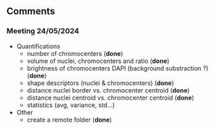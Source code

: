## Comments
### Meeting 24/05/2024
- Quantifications    
    - number of chromocenters (**done**)
    - volume of nuclei, chromocenters and ratio (**done**)
    - brightness of chromocenters DAPI (background substraction ?) (**done**)
    - shape descriptors (nuclei & chromocenters) (**done**)
    - distance nuclei border vs. chromocenter centroid (**done**)
    - distance nuclei centroid vs. chromocenter centroid (**done**)
    - statistics (avg, variance, std...)
- Other
    - create a remote folder (**done**)